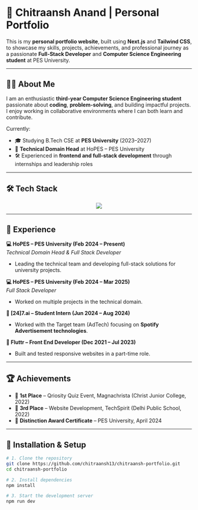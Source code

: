 # 💼 Chitraansh Anand | Personal Portfolio

This is my **personal portfolio website**, built using **Next.js** and **Tailwind CSS**, to showcase my skills, projects, achievements, and professional journey as a passionate **Full-Stack Developer** and **Computer Science Engineering student** at PES University.

---

## 👨‍💻 About Me

I am an enthusiastic **third-year Computer Science Engineering student** passionate about **coding**, **problem-solving**, and building impactful projects. I enjoy working in collaborative environments where I can both learn and contribute.

Currently:
- 🎓 Studying B.Tech CSE at **PES University** (2023–2027)  
- 💼 **Technical Domain Head** at HoPES – PES University  
- 🛠 Experienced in **frontend and full-stack development** through internships and leadership roles  

---

## 🛠 Tech Stack

<p align="center">
  <img src="https://skillicons.dev/icons?i=nextjs,react,tailwindcss,js,ts,nodejs,express,html,css,python,java,postgresql,mysql,git" />
</p>

---

## 📜 Experience

**💻 HoPES – PES University (Feb 2024 – Present)**  
*Technical Domain Head & Full Stack Developer*  
- Leading the technical team and developing full-stack solutions for university projects.

**💻 HoPES – PES University (Feb 2024 – Mar 2025)**  
*Full Stack Developer*  
- Worked on multiple projects in the technical domain.

**💼 [24]7.ai – Student Intern (Jun 2024 – Aug 2024)**  
- Worked with the Target team (AdTech) focusing on **Spotify Advertisement technologies**.

**💼 Fluttr – Front End Developer (Dec 2021 – Jul 2023)**  
- Built and tested responsive websites in a part-time role.

---

## 🏆 Achievements

- 🥇 **1st Place** – Qriosity Quiz Event, Magnachrista (Christ Junior College, 2022)  
- 🥉 **3rd Place** – Website Development, TechSpirit (Delhi Public School, 2022)  
- 🏅 **Distinction Award Certificate** – PES University, April 2024  

---

## 🚀 Installation & Setup

```bash
# 1. Clone the repository
git clone https://github.com/chitraansh13/chitraansh-portfolio.git
cd chitraansh-portfolio

# 2. Install dependencies
npm install

# 3. Start the development server
npm run dev
